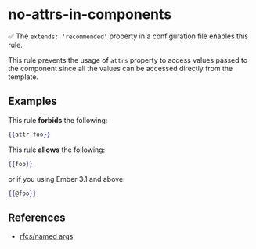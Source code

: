 # no-attrs-in-components

✅ The `extends: 'recommended'` property in a configuration file enables this rule.

This rule prevents the usage of `attrs` property to access values passed to the component since all the values can be accessed directly from the template.

## Examples

This rule **forbids** the following:

```hbs
{{attr.foo}}
```

This rule **allows** the following:

```hbs
{{foo}}
```

or if you using Ember 3.1 and above:

```hbs
{{@foo}}
```

## References

* [rfcs/named args](https://github.com/emberjs/rfcs/blob/master/text/0276-named-args.md#motivation)
